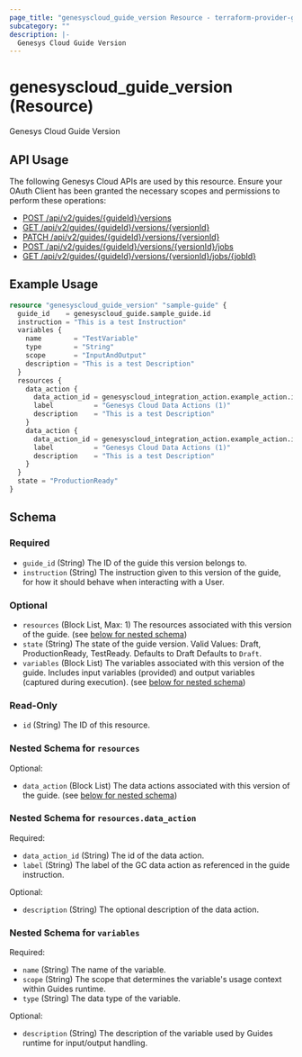 ```yaml
---
page_title: "genesyscloud_guide_version Resource - terraform-provider-genesyscloud"
subcategory: ""
description: |-
  Genesys Cloud Guide Version
---
```

# genesyscloud_guide_version (Resource)

Genesys Cloud Guide Version

## API Usage
The following Genesys Cloud APIs are used by this resource. Ensure your OAuth Client has been granted the necessary scopes and permissions to perform these operations:

* [POST /api/v2/guides/{guideId}/versions](https://apicentral.genesys.cloud/api-explorer-standalone#post-api-v2-guides--guideId--versions)
* [GET /api/v2/guides/{guideId}/versions/{versionId}](https://apicentral.genesys.cloud/api-explorer-standalone#get-api-v2-guides--guideId--versions--versionId-)
* [PATCH /api/v2/guides/{guideId}/versions/{versionId}](https://apicentral.genesys.cloud/api-explorer-standalone#patch-api-v2-guides--guideId--versions--versionId-)
* [POST /api/v2/guides/{guideId}/versions/{versionId}/jobs](https://apicentral.genesys.cloud/api-explorer-standalone#post-api-v2-guides--guideId--versions--versionId--jobs)
* [GET /api/v2/guides/{guideId}/versions/{versionId}/jobs/{jobId}](https://apicentral.genesys.cloud/api-explorer-standalone#get-api-v2-guides--guideId--versions--versionId--jobs--jobId-)


## Example Usage

```terraform
resource "genesyscloud_guide_version" "sample-guide" {
  guide_id    = genesyscloud_guide.sample_guide.id
  instruction = "This is a test Instruction"
  variables {
    name        = "TestVariable"
    type        = "String"
    scope       = "InputAndOutput"
    description = "This is a test Description"
  }
  resources {
    data_action {
      data_action_id = genesyscloud_integration_action.example_action.id
      label          = "Genesys Cloud Data Actions (1)"
      description    = "This is a test Description"
    }
    data_action {
      data_action_id = genesyscloud_integration_action.example_action.id
      label          = "Genesys Cloud Data Actions (1)"
      description    = "This is a test Description"
    }
  }
  state = "ProductionReady"
}
```

<!-- schema generated by tfplugindocs -->
## Schema

### Required

- `guide_id` (String) The ID of the guide this version belongs to.
- `instruction` (String) The instruction given to this version of the guide, for how it should behave when interacting with a User.

### Optional

- `resources` (Block List, Max: 1) The resources associated with this version of the guide. (see [below for nested schema](#nestedblock--resources))
- `state` (String) The state of the guide version. Valid Values: Draft, ProductionReady, TestReady. Defaults to Draft Defaults to `Draft`.
- `variables` (Block List) The variables associated with this version of the guide. Includes input variables (provided) and output variables (captured during execution). (see [below for nested schema](#nestedblock--variables))

### Read-Only

- `id` (String) The ID of this resource.

<a id="nestedblock--resources"></a>
### Nested Schema for `resources`

Optional:

- `data_action` (Block List) The data actions associated with this version of the guide. (see [below for nested schema](#nestedblock--resources--data_action))

<a id="nestedblock--resources--data_action"></a>
### Nested Schema for `resources.data_action`

Required:

- `data_action_id` (String) The id of the data action.
- `label` (String) The label of the GC data action as referenced in the guide instruction.

Optional:

- `description` (String) The optional description of the data action.



<a id="nestedblock--variables"></a>
### Nested Schema for `variables`

Required:

- `name` (String) The name of the variable.
- `scope` (String) The scope that determines the variable's usage context within Guides runtime.
- `type` (String) The data type of the variable.

Optional:

- `description` (String) The description of the variable used by Guides runtime for input/output handling.

